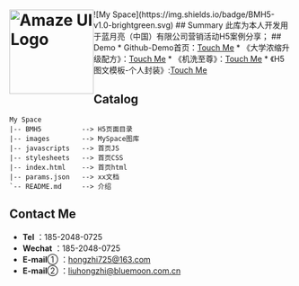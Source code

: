 <h1><img style="float: left" width="150" src="https://hongzhi725.github.io/hongzhi725/images/me.jpg" alt="Amaze UI Logo"/></a></h1>
![My Space](https://img.shields.io/badge/BMH5-v1.0-brightgreen.svg)
## Summary 
此库为本人开发用于蓝月亮（中国）有限公司营销活动H5案例分享；
## Demo
*   Github-Demo首页：<a href="https://hongzhi725.github.io/hongzhi725/">Touch Me</a>
*   《大学浓缩升级配方》：<a href="https://hongzhi725.github.io/hongzhi725/BMH5/bmschool/">Touch Me</a>
*   《机洗至尊》：<a href="https://hongzhi725.github.io/hongzhi725/BMH5/NormalH5/JXZZ/">Touch Me</a>
*   《H5图文模板-个人封装》:<a href="https://hongzhi725.github.io/hongzhi725/BMH5/Template-LHZ/">Touch Me</a>

## Catalog
```
My Space
|-- BMH5          --> H5页面目录
|-- images        --> MySpace图库
|-- javascripts   --> 首页JS
|-- stylesheets   --> 首页CSS
|-- index.html    --> 首页html
|-- params.json   --> xx文档
`-- README.md     --> 介绍
```

## Contact Me
*  <b>Tel</b> ：185-2048-0725
*  <b>Wechat</b> ：185-2048-0725
*  <b>E-mail</b>① ：hongzhi725@163.com
*  <b>E-mail</b>② ：liuhongzhi@bluemoon.com.cn
